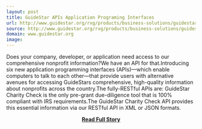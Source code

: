 ```yaml
---
layout: post
title: GuideStar APIs Application Programing Interfaces
url: http://www.guidestar.org/rxg/products/business-solutions/guidestar-apis.aspx#search-api
source: http://www.guidestar.org/rxg/products/business-solutions/guidestar-apis.aspx#search-api
domain: www.guidestar.org
image: 
---
```


<p>Does your company, developer, or application need access to our comprehensive nonprofit information?We have an API for that.Introducing six new application programming interfaces (APIs)—which enable computers to talk to each other—that provide users with alternative avenues for accessing GuideStars comprehensive, high-quality information about nonprofits across the country.The fully-RESTful APIs are: GuideStar Charity Check is the only pre-grant due-diligence tool that is 100% compliant with IRS requirements.The GuideStar Charity Check API provides this essential information via our RESTful API in XML or JSON formats.</p>
<center><p><a href="http://www.guidestar.org/rxg/products/business-solutions/guidestar-apis.aspx#search-api" style='padding:25px; font-sze:18px; font-weight: bold;'>Read Full Story</a></p></center>
